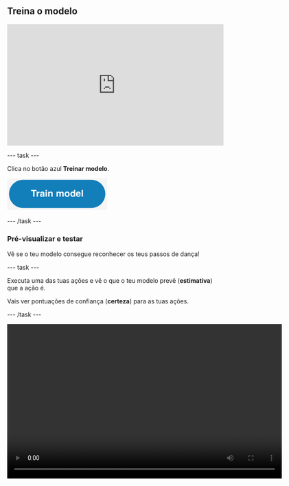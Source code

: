 ## Treina o modelo

<html>
  <div style="position: relative; overflow: hidden; padding-top: 56.25%;">
    <iframe style="position: absolute; top: 0; left: 0; right: 0; width: 100%; height: 100%; border: none;" src="https://www.youtube.com/embed/2VC3gnPk3Zw?rel=0&cc_load_policy=1" allowfullscreen allow="accelerometer; autoplay; clipboard-write; encrypted-media; gyroscope; picture-in-picture; web-share"></iframe>
  </div>
</html>

--- task ---

Clica no botão azul **Treinar modelo**.

![O botão 'Treinar Modelo'.](images/train-model-button.png)

--- /task ---

### Pré-visualizar e testar

Vê se o teu modelo consegue reconhecer os teus passos de dança!

--- task ---

Executa uma das tuas ações e vê o que o teu modelo prevê (**estimativa**) que a ação é.

Vais ver pontuações de confiança (**certeza**) para as tuas ações.

--- /task ---

<video width="640" height="360" controls>
  <source src="images/discotest.mp4" type="video/mp4" alt="A screen recording showing the estimated action during testing with an overlay of a boy performing the dance move">
O teu navegador não suporta a tag do vídeo.
</video>
